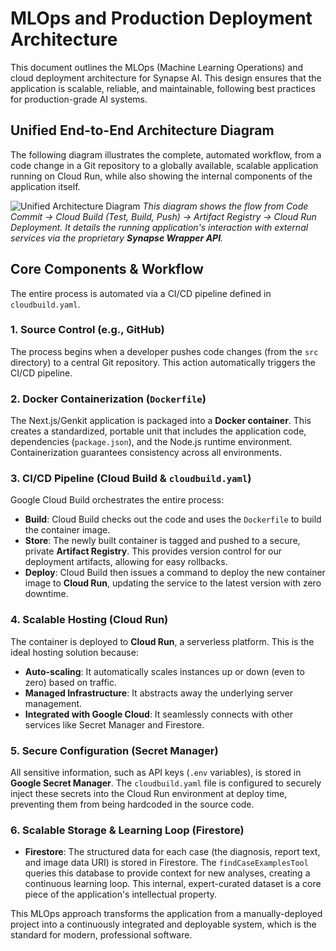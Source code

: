 
# MLOps and Production Deployment Architecture

This document outlines the MLOps (Machine Learning Operations) and cloud deployment architecture for Synapse AI. This design ensures that the application is scalable, reliable, and maintainable, following best practices for production-grade AI systems.

## Unified End-to-End Architecture Diagram

The following diagram illustrates the complete, automated workflow, from a code change in a Git repository to a globally available, scalable application running on Cloud Run, while also showing the internal components of the application itself.

![Unified Architecture Diagram](https://placehold.co/1200x800.png)
_This diagram shows the flow from Code Commit -> Cloud Build (Test, Build, Push) -> Artifact Registry -> Cloud Run Deployment. It details the running application's interaction with external services via the proprietary **Synapse Wrapper API**._

## Core Components & Workflow

The entire process is automated via a CI/CD pipeline defined in `cloudbuild.yaml`.

### 1. Source Control (e.g., GitHub)
The process begins when a developer pushes code changes (from the `src` directory) to a central Git repository. This action automatically triggers the CI/CD pipeline.

### 2. Docker Containerization (`Dockerfile`)
The Next.js/Genkit application is packaged into a **Docker container**. This creates a standardized, portable unit that includes the application code, dependencies (`package.json`), and the Node.js runtime environment. Containerization guarantees consistency across all environments.

### 3. CI/CD Pipeline (Cloud Build & `cloudbuild.yaml`)
Google Cloud Build orchestrates the entire process:
-   **Build**: Cloud Build checks out the code and uses the `Dockerfile` to build the container image.
-   **Store**: The newly built container is tagged and pushed to a secure, private **Artifact Registry**. This provides version control for our deployment artifacts, allowing for easy rollbacks.
-   **Deploy**: Cloud Build then issues a command to deploy the new container image to **Cloud Run**, updating the service to the latest version with zero downtime.

### 4. Scalable Hosting (Cloud Run)
The container is deployed to **Cloud Run**, a serverless platform. This is the ideal hosting solution because:
-   **Auto-scaling**: It automatically scales instances up or down (even to zero) based on traffic.
-   **Managed Infrastructure**: It abstracts away the underlying server management.
-   **Integrated with Google Cloud**: It seamlessly connects with other services like Secret Manager and Firestore.

### 5. Secure Configuration (Secret Manager)
All sensitive information, such as API keys (`.env` variables), is stored in **Google Secret Manager**. The `cloudbuild.yaml` file is configured to securely inject these secrets into the Cloud Run environment at deploy time, preventing them from being hardcoded in the source code.

### 6. Scalable Storage & Learning Loop (Firestore)
-   **Firestore**: The structured data for each case (the diagnosis, report text, and image data URI) is stored in Firestore. The `findCaseExamplesTool` queries this database to provide context for new analyses, creating a continuous learning loop. This internal, expert-curated dataset is a core piece of the application's intellectual property.

This MLOps approach transforms the application from a manually-deployed project into a continuously integrated and deployable system, which is the standard for modern, professional software.

